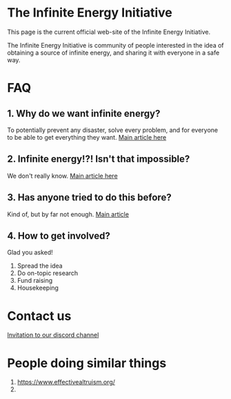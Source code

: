 # The Infinite Energy Initiative

This page is the current official web-site of the Infinite Energy Initiative.

The Infinite Energy Initiative is community of people interested in the idea of obtaining a source of infinite energy, and sharing it with everyone in a safe way.

# FAQ
## 1. Why do we want infinite energy? 
To potentially prevent any disaster, solve every problem, and for everyone to be able to get everything they want.
[Main article here](https://github.com/vladiibine/infinite-energy/blob/main/1_why_do_we_want_infinite_energy.md)

## 2. Infinite energy!?! Isn't that impossible?
We don't really know. [Main article here](https://github.com/vladiibine/infinite-energy/blob/main/2_infinite_energy_isnt_that_impossible.md)

## 3. Has anyone tried to do this before?
Kind of, but by far not enough. [Main article](https://github.com/vladiibine/infinite-energy/blob/main/3_has_anyone_tried_this_before.md)

## 4. How to get involved?
Glad you asked!
1. Spread the idea
2. Do on-topic research
3. Fund raising
4. Housekeeping

# Contact us
[Invitation to our discord channel](https://discord.gg/xny4a5P6rq)


# People doing similar things
1. https://www.effectivealtruism.org/
2. 
